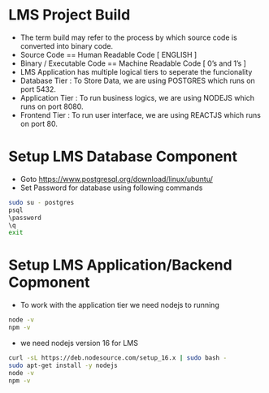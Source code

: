 # LMS Project Build
- The term build may refer to the process by which source code is converted into binary code.
- Source Code == Human Readable Code [ ENGLISH ]
- Binary / Executable Code == Machine Readable Code [ 0’s and 1’s ]
- LMS Application has multiple logical tiers to seperate the funcionality
- Database Tier : To Store Data, we are using POSTGRES which runs on port 5432.
- Application Tier : To run business logics, we are using NODEJS which runs on port 8080.
- Frontend Tier : To run user interface, we are using REACTJS which runs on port 80.

# Setup LMS Database Component
- Goto https://www.postgresql.org/download/linux/ubuntu/
- Set Password for database using following commands
```bash
sudo su - postgres
psql
\password
\q
exit
```
# Setup LMS Application/Backend Copmonent
- To work with the application tier we need nodejs to running
```bash
node -v
npm -v
```

- we need nodejs version 16 for LMS
```bash
curl -sL https://deb.nodesource.com/setup_16.x | sudo bash -
sudo apt-get install -y nodejs
node -v
npm -v
```

